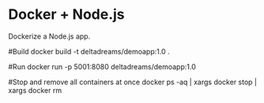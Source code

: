 # Docker + Node.js

Dockerize a Node.js app. 


#Build
docker build -t deltadreams/demoapp:1.0 .

#Run
docker run -p 5001:8080 deltadreams/demoapp:1.0

#Stop and remove all containers at once
docker ps -aq | xargs docker stop | xargs docker rm